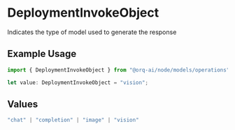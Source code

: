 # DeploymentInvokeObject

Indicates the type of model used to generate the response

## Example Usage

```typescript
import { DeploymentInvokeObject } from "@orq-ai/node/models/operations";

let value: DeploymentInvokeObject = "vision";
```

## Values

```typescript
"chat" | "completion" | "image" | "vision"
```